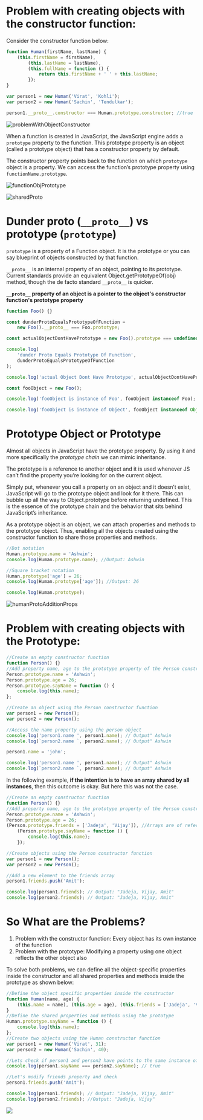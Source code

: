 # Problem with creating objects with the constructor function:

Consider the constructor function below:

```javascript
function Human(firstName, lastName) {
	(this.firstName = firstName),
		(this.lastName = lastName),
		(this.fullName = function () {
			return this.firstName + ' ' + this.lastName;
		});
}

var person1 = new Human('Virat', 'Kohli');
var person2 = new Human('Sachin', 'Tendulkar');

person1.__proto__.constructor === Human.prototype.constructor; //true
```

![problemWithObjectConstructor](../images/ProblemWithConstructorrObjectCreation.jpg)

When a function is created in JavaScript, the JavaScript engine adds a `prototype` property to the function. This prototype property is an object (called a prototype object) that has a constructor property by default.

The constructor property points back to the function on which `prototype` object is a property. We can access the function’s prototype property using `functionName.prototype`.

![functionObjPrototype](../images/functionObjPrototype.jpg)

![sharedProto](../images/sharedProto.jpg)

# Dunder proto (`__proto__`) vs prototype (`prototype`)

`prototype` is a property of a Function object. It is the prototype or you can say blueprint of objects constructed by that function.

`__proto__` is an internal property of an object, pointing to its prototype. Current standards provide an equivalent Object.getPrototypeOf(obj) method, though the de facto standard `__proto__` is quicker.

**`__proto__` property of an object is a pointer to the object's constructor function's prototype property**

```javascript
function Foo() {}

const dunderProtoEqualsPrototypeOfFunction =
	new Foo().__proto__ === Foo.prototype;

const actualObjectDontHavePrototype = new Foo().prototype === undefined;

console.log(
	'dunder Proto Equals Prototype Of Function',
	dunderProtoEqualsPrototypeOfFunction
);

console.log('actual Object Dont Have Prototype', actualObjectDontHavePrototype);

const fooObject = new Foo();

console.log('fooObject is instance of Foo', fooObject instanceof Foo);

console.log('fooObject is instance of Object', fooObject instanceof Object);
```

# Prototype Object or Prototype

Almost all objects in JavaScript have the prototype property. By using it and more specifically the _prototype chain_ we can mimic inheritance.

The prototype is a reference to another object and it is used whenever JS can’t find the property you’re looking for on the current object.

Simply put, whenever you call a property on an object and it doesn’t exist, JavaScript will go to the prototype object and look for it there. This can bubble up all the way to Object.prototype before returning undefined. This is the essence of the prototype chain and the behavior that sits behind JavaScript’s inheritance.

As a prototype object is an object, we can attach properties and methods to the prototype object. Thus, enabling all the objects created using the constructor function to share those properties and methods.

```javascript
//Dot notation
Human.prototype.name = 'Ashwin';
console.log(Human.prototype.name); //Output: Ashwin

//Square bracket notation
Human.prototype['age'] = 26;
console.log(Human.prototype['age']); //Output: 26

console.log(Human.prototype);
```

![humanProtoAdditionProps](../images/humanProtoAdditionProps.jpg)

# Problem with creating objects with the Prototype:

```javascript
//Create an empty constructor function
function Person() {}
//Add property name, age to the prototype property of the Person constructor function
Person.prototype.name = 'Ashwin';
Person.prototype.age = 26;
Person.prototype.sayName = function () {
	console.log(this.name);
};

//Create an object using the Person constructor function
var person1 = new Person();
var person2 = new Person();

//Access the name property using the person object
console.log('person1.name ', person1.name); // Output" Ashwin
console.log(`person2.name `, person2.name); // Output" Ashwin

person1.name = 'john';

console.log('person1.name ', person1.name); // Output" Ashwin
console.log(`person2.name `, person2.name); // Output" Ashwin
```

In the following example, **if the intention is to have an array shared by all instances**, then this outcome is okay. But here this was not the case.

```javascript
//Create an empty constructor function
function Person() {}
//Add property name, age to the prototype property of the Person constructor function
Person.prototype.name = 'Ashwin';
Person.prototype.age = 26;
(Person.prototype.friends = ['Jadeja', 'Vijay']), //Arrays are of reference type in JavaScript
	(Person.prototype.sayName = function () {
		console.log(this.name);
	});

//Create objects using the Person constructor function
var person1 = new Person();
var person2 = new Person();

//Add a new element to the friends array
person1.friends.push('Amit');

console.log(person1.friends); // Output: "Jadeja, Vijay, Amit"
console.log(person2.friends); // Output: "Jadeja, Vijay, Amit"
```

# So What are the Problems?

1. Problem with the constructor function: Every object has its own instance of the function
2. Problem with the prototype: Modifying a property using one object reflects the other object also

To solve both problems, we can define all the object-specific properties inside the constructor and all shared properties and methods inside the prototype as shown below:

```javascript
//Define the object specific properties inside the constructor
function Human(name, age) {
	(this.name = name), (this.age = age), (this.friends = ['Jadeja', 'Vijay']);
}
//Define the shared properties and methods using the prototype
Human.prototype.sayName = function () {
	console.log(this.name);
};
//Create two objects using the Human constructor function
var person1 = new Human('Virat', 31);
var person2 = new Human('Sachin', 40);

//Lets check if person1 and person2 have points to the same instance of the sayName function
console.log(person1.sayName === person2.sayName); // true

//Let's modify friends property and check
person1.friends.push('Amit');

console.log(person1.friends); // Output: "Jadeja, Vijay, Amit"
console.log(person2.friends); //Output: "Jadeja, Vijay"
```

![](../images/protoSummary.jpg)
